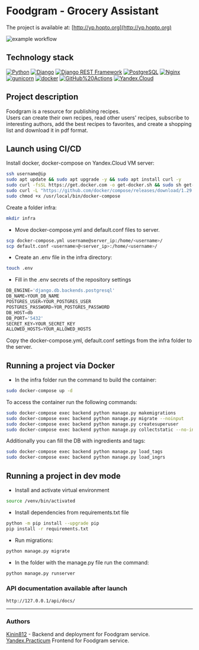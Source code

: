 # Foodgram - Grocery Assistant

The project is available at: [http://yp.hopto.org](http://yp.hopto.org)


![example workflow](https://github.com/Kinin812/foodgram-project-react/actions/workflows/foodgram_workflow.yml/badge.svg)  

## Technology stack

[![Python](https://img.shields.io/badge/-Python-464646?style=flat-square&logo=Python)](https://www.python.org/)
[![Django](https://img.shields.io/badge/-Django-464646?style=flat-square&logo=Django)](https://www.djangoproject.com/)
[![Django REST Framework](https://img.shields.io/badge/-Django%20REST%20Framework-464646?style=flat-square&logo=Django%20REST%20Framework)](https://www.django-rest-framework.org/)
[![PostgreSQL](https://img.shields.io/badge/-PostgreSQL-464646?style=flat-square&logo=PostgreSQL)](https://www.postgresql.org/)
[![Nginx](https://img.shields.io/badge/-NGINX-464646?style=flat-square&logo=NGINX)](https://nginx.org/ru/)
[![gunicorn](https://img.shields.io/badge/-gunicorn-464646?style=flat-square&logo=gunicorn)](https://gunicorn.org/)
[![docker](https://img.shields.io/badge/-Docker-464646?style=flat-square&logo=docker)](https://www.docker.com/)
[![GitHub%20Actions](https://img.shields.io/badge/-GitHub%20Actions-464646?style=flat-square&logo=GitHub%20actions)](https://github.com/features/actions)
[![Yandex.Cloud](https://img.shields.io/badge/-Yandex.Cloud-464646?style=flat-square&logo=Yandex.Cloud)](https://cloud.yandex.ru/)

## Project description

Foodgram is a resource for publishing recipes.  
Users can create their own recipes, read other users' recipes, subscribe to interesting authors, add the best recipes to favorites, and create a shopping list and download it in pdf format.

## Launch using CI/CD

Install docker, docker-compose on Yandex.Cloud VM server:
```bash
ssh username@ip
sudo apt update && sudo apt upgrade -y && sudo apt install curl -y
sudo curl -fsSL https://get.docker.com -o get-docker.sh && sudo sh get-docker.sh && sudo rm get-docker.sh
sudo curl -L "https://github.com/docker/compose/releases/download/1.29.2/docker-compose-$(uname -s)-$(uname -m)" -o /usr/local/bin/docker-compose
sudo chmod +x /usr/local/bin/docker-compose
```
Create a folder infra:
```bash
mkdir infra
```
- Move docker-compose.yml and default.conf files to server.

```bash
scp docker-compose.yml username@server_ip:/home/<username>/
scp default.conf <username>@<server_ip>:/home/<username>/
```
- Create an .env file in the infra directory:

```bash
touch .env
```
- Fill in the .env secrets of the repository settings

```python
DB_ENGINE='django.db.backends.postgresql'
DB_NAME=YOUR_DB_NAME
POSTGRES_USER=YOUR_POSTGRES_USER
POSTGRES_PASSWORD=YOR_POSTGRES_PASSWORD
DB_HOST=db
DB_PORT='5432'
SECRET_KEY=YOUR_SECRET_KEY
ALLOWED_HOSTS=YOUR_ALLOWED_HOSTS
```

Copy the docker-compose.yml, default.conf settings from the infra folder to the server.

## Running a project via Docker
- In the infra folder run the command to build the container:
```bash
sudo docker-compose up -d
```

To access the container run the following commands:

```bash
sudo docker-compose exec backend python manage.py makemigrations
sudo docker-compose exec backend python manage.py migrate --noinput 
sudo docker-compose exec backend python manage.py createsuperuser
sudo docker-compose exec backend python manage.py collectstatic --no-input
```

Additionally you can fill the DB with ingredients and tags:

```bash
sudo docker-compose exec backend python manage.py load_tags
sudo docker-compose exec backend python manage.py load_ingrs
```

## Running a project in dev mode

- Install and activate virtual environment

```bash
source /venv/bin/activated
```

- Install dependencies from requirements.txt file

```bash
python -m pip install --upgrade pip
pip install -r requirements.txt
```

- Run migrations:

```bash
python manage.py migrate
```

- In the folder with the manage.py file run the command:
```bash
python manage.py runserver
```

### API documentation available after launch
```url
http://127.0.0.1/api/docs/
```

---

### Authors
[Kinin812](https://github.com/Kinin812) - Backend and deployment for Foodgram service.  
[Yandex.Practicum](https://github.com/yandex-praktikum) Frontend for Foodgram service.
